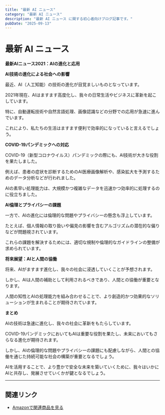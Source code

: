 ```yaml
---
title: "最新 AI ニュース"
category: "最新 AI ニュース"
description: "最新 AI ニュース に関する初心者向けブログ記事です。"
pubDate: "2025-09-13"
---
```


# 最新 AI ニュース

**最新AIニュース2021：AIの進化と応用**

**AI技術の進化による社会への影響**

最近、AI（人工知能）の技術の進化が目覚ましいものとなっています。

2021年現在、AIはますます高度化し、我々の日常生活やビジネスに革新を起こしています。

特に、自動運転技術や自然言語処理、画像認識などの分野での応用が急速に進んでいます。

これにより、私たちの生活はますます便利で効率的になっていると言えるでしょう。



**COVID-19パンデミックへの対応**

COVID-19（新型コロナウイルス）パンデミックの際にも、AI技術が大きな役割を果たしました。

例えば、患者の症状を診断するためのAI医療画像解析や、感染拡大を予測するためのデータ分析などが行われました。

AIの素早い処理能力は、大規模かつ複雑なデータを迅速かつ効率的に処理するのに役立ちました。



**AI倫理とプライバシーの課題**

一方で、AIの進化には倫理的な問題やプライバシーの懸念も浮上しています。

たとえば、個人情報の取り扱いや偏見の影響を含むアルゴリズムの潜在的な偏りなどが問題視されています。

これらの課題を解決するためには、適切な規制や倫理的なガイドラインの整備が求められています。



**将来展望：AIと人間の協働**

将来、AIがますます進化し、我々の社会に浸透していくことが予想されます。

しかし、AIは人間の補助として利用されるべきであり、人間との協働が重要となります。

人間の知性とAIの処理能力を組み合わせることで、より創造的かつ効果的なソリューションが生まれることが期待されています。



**まとめ**

AIの技術は急速に進化し、我々の社会に革新をもたらしています。

COVID-19パンデミックにおいてもAIは重要な役割を果たし、未来においてもさらなる進化が期待されます。

しかし、AIの倫理的な問題やプライバシーの課題にも配慮しながら、人間との協働を通じた持続可能な社会の構築が重要となるでしょう。

AIを活用することで、より豊かで安全な未来を築いていくために、我々はいかにAIと共存し、発展させていくかが鍵となるでしょう。



---

## 関連リンク

- [Amazonで関連商品を見る](https://www.amazon.co.jp/s?k=%E6%9C%80%E6%96%B0+AI+%E3%83%8B%E3%83%A5%E3%83%BC%E3%82%B9&tag=autowritehubai-22)
